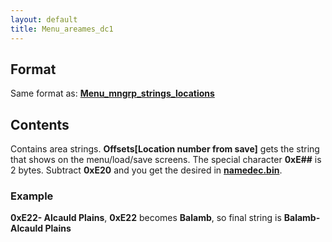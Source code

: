 ```yaml
---
layout: default
title: Menu_areames_dc1
---
```


## Format

Same format as: **[Menu\_mngrp\_strings\_locations](http://wiki.ffrtt.ru/index.php/FF8/Menu_mngrp_strings_locations)**

## Contents

Contains area strings. **Offsets\[Location number from save\]** gets the string that shows on the menu/load/save screens. The special character **0xE\#\#** is 2 bytes. Subtract **0xE20** and you get the desired in **[namedec.bin](../Main/Main_namedic.md)**.

### Example

**0xE22- Alcauld Plains**, **0xE22** becomes **Balamb**, so final string is **Balamb- Alcauld Plains**
